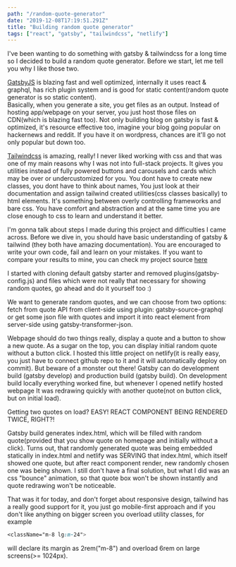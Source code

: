 ```yaml
---
path: "/random-quote-generator"
date: "2019-12-08T17:19:51.291Z"
title: "Building random quote generator"
tags: ["react", "gatsby", "tailwindcss", "netlify"]
---
```


I've been wanting to do something with gatsby & tailwindcss for a long time so I decided to build a random quote generator. Before we start, let me tell you why I like those two.

[GatsbyJS](https://www.gatsbyjs.org/) is blazing fast and well optimized, internally it uses react & graphql, has rich plugin system and is good for static content(random quote generator is so static content).  
Basically, when you generate a site, you get files as an output. Instead of hosting app/webpage on your server, you just host those files on CDN(which is blazing fast too). Not only building blog on gatsby is fast & optimized, it's resource effective too, imagine your blog going popular on hackernews and reddit. If you have it on wordpress, chances are it'll go not only popular but down too.

[Tailwindcss](https://tailwindcss.com/) is amazing, really! I never liked working with css and that was one of my main reasons why I was not into full-stack projects.
It gives you utilities instead of fully powered buttons and carousels and cards which may be over or undercustomized for you. You dont have to create new classes, you dont have to think about names, You just look at their documentation and assign tailwind created utilities(css classes basically) to html elements. It's something between overly controlling frameworks and bare css. You have comfort and abstraction and at the same time you are close enough to css to learn and understand it better.

I'm gonna talk about steps I made during this project and difficulties I came across. Before we dive in, you should have basic understanding of gatsby & tailwind (they both have amazing documentation). You are encouraged to write your own code, fail and learn on your mistakes. If you want to compare your results to mine, you can check my project source [here](https://github.com/romMidnight/random-quote-generator)

I started with cloning default gatsby starter and removed plugins(gatsby-config.js) and files which were not really that necessary for showing random quotes, go ahead and do it yourself too :)

We want to generate random quotes, and we can choose from two options: fetch from quote API from client-side using plugin: gatsby-source-graphql or get some json file with quotes and import it into react element from server-side using gatsby-transformer-json.

Webpage should do two things really, display a quote and a button to show a new quote. As a sugar on the top, you can display initial random quote without a button click. I hosted this little project on netlify(it is really easy, you just have to connect github repo to it and it will automatically deploy on commit). But beware of a monster out there! Gatsby can do development build (gatsby develop) and production build (gatsby build). On development build locally everything worked fine, but whenever I opened netlify hosted webpage It was redrawing quickly with another quote(not on button click, but on initial load).

Getting two quotes on load? EASY! REACT COMPONENT BEING RENDERED TWICE, RIGHT?!

Gatsby build generates index.html, which will be filled with random quote(provided that you show quote on homepage and initially without a click). Turns out, that randomly generated quote was being embedded statically in index.html and netlify was SERVING that index.html, which itself showed one quote, but after react component render, new randomly chosen one was being shown. I still don't have a final solution, but what I did was an css "bounce" animation, so that quote box won't be shown instantly and quote redrawing won't be noticeable.

That was it for today, and don't forget about responsive design, tailwind has a really good support for it, you just go mobile-first approach and if you don't like anything on bigger screen you overload utility classes, for example

```css
<className="m-8 lg:m-24">
```

will declare its margin as 2rem("m-8") and overload 6rem on large screens(>= 1024px).
